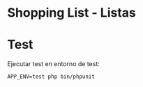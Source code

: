 # Shopping List - Listas


# Test

Ejecutar test en entorno de test:

`APP_ENV=test php bin/phpunit`